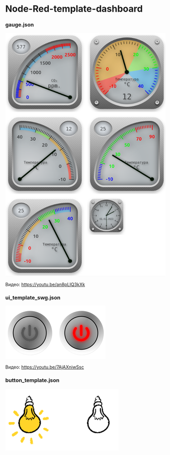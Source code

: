 # Node-Red-template-dashboard

### gauge.json

![Image alt](https://github.com/immortalserg/Node-Red-template-dashboard/raw/main/img/066.png)

Видео: https://youtu.be/an8pLIQ3kXk

### ui_template_swg.json

![Image alt](https://github.com/immortalserg/Node-Red-template-dashboard/raw/main/img/085.png)

Видео: https://youtu.be/7AjAXniwSsc

### button_template.json

![Image alt](https://github.com/immortalserg/Node-Red-template-dashboard/raw/main/img/086.png)
